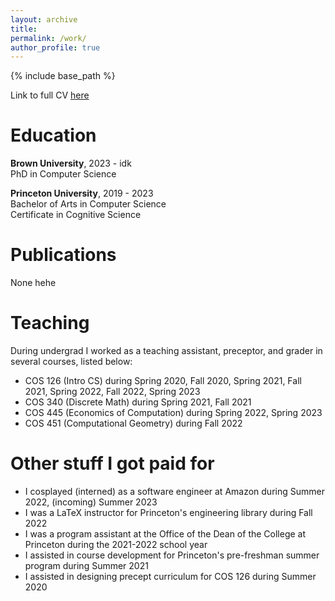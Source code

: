 ```yaml
---
layout: archive
title:
permalink: /work/
author_profile: true
---
```

{% include base_path %}

Link to full CV  <a href="https://youtube.com/shorts/NCoI4DXU5TE?feature=share" target="_blank">here</a>


Education
======

**Brown University**, 2023 - idk  
PhD in Computer Science  
  
**Princeton University**, 2019 - 2023    
Bachelor of Arts in Computer Science  
Certificate in Cognitive Science

Publications
======
None hehe

Teaching
======
During undergrad I worked as a teaching assistant, preceptor, and grader in several courses, listed below:
- COS 126 (Intro CS) during Spring 2020, Fall 2020, Spring 2021, Fall 2021, Spring 2022, Fall 2022, Spring 2023
- COS 340 (Discrete Math) during Spring 2021, Fall 2021
- COS 445 (Economics of Computation) during Spring 2022, Spring 2023
- COS 451 (Computational Geometry) during Fall 2022

Other stuff I got paid for
======
- I cosplayed (interned) as a software engineer at Amazon during Summer 2022, (incoming) Summer 2023
- I was a LaTeX instructor for Princeton's engineering library during Fall 2022
- I was a program assistant at the Office of the Dean of the College at Princeton during the 2021-2022 school year
- I assisted in course development for Princeton's pre-freshman summer program during Summer 2021
- I assisted in designing precept curriculum for COS 126 during Summer 2020

